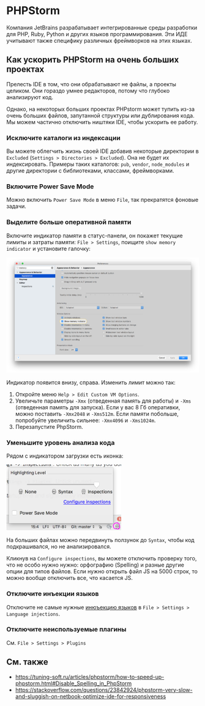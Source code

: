 # PHPStorm
Компания JetBrains разрабатывает интегрированные среды разработки для PHP, Ruby, Python и других языков программирования. Эти ИДЕ учитывают также специфику различных фреймворков на этих языках.

## Как ускорить PHPStorm на очень больших проектах
Прелесть IDE в том, что они обрабатывают не файлы, а проекты целиком. Они гораздо умнее редакторов, потому что глубоко анализируют код.

Однако, на некоторых больших проектах PHPstorm может тупить из-за очень больших файлов, запутанной структуры или дублирования кода. Мы можем частично отключить ништяки IDE, чтобы ускорить ее работу.

### Исключите каталоги из индексации
Вы можете облегчить жизнь своей IDE добавив некоторые директории в `Excluded` (`Settings > Directories > Excluded`). Она не будет их индексировать. Примеры таких каталогов: `pub`, `vendor`, `node_modules` и другие директории с библиотеками, классами, фреймворками.

### Включите Power Save Mode
Можно включить `Power Save Mode` в меню `File`, так прекратятся фоновые задачи.

### Выделите больше оперативной памяти
Включите индикатор памяти в статус-панели, он покажет текущие лимиты и затраты памяти: `File > Settings`, поищите `show memory indicator` и установите галочку:

![](./img/memory_indicator.png)

Индикатор появится внизу, справа. Изменить лимит можно так:
1. Откройте меню `Help > Edit Custom VM Options`.
2. Увеличьте параметры `-Xmx` (отведенная память для работы) и `-Xms` (отведенная память для запуска). Если у вас 8 Гб оперативки, можно поставить `-Xmx2048` и `-Xms512m`. Если памяти побольше, попробуйте увеличить сильнее: `-Xmx4096` и `-Xms1024m`.
3. Перезапустите PhpStorm.

### Уменьшите уровень анализа кода
Рядом с индикатором загрузки есть иконка:

<img src="./img/inspections.png" width="300">

На больших файлах можно передвинуть ползунок до `Syntax`, чтобы код подкрашивался, но не анализировался.

Кликнув на `Configure inspections`, вы можете отключить проверку того, что не особо нужно нужно: орфографию (Spelling) и разные другие опции для типов файлов. Если нужно открыть файл JS на 5000 строк, то можно вообще отключить все, что касается JS.

### Отключите инъекции языков
Отключите не самые нужные [инюъекцию языков](https://www.jetbrains.com/help/phpstorm/2018.1/language-injections-settings.html?utm_medium=link&utm_source=product&utm_campaign=PS&utm_content=2018.1) в `File > Settings > Language injections`.

### Отключите неиспользуемые плагины
См. `File > Settings > Plugins`

## См. также
- https://tuning-soft.ru/articles/phpstorm/how-to-speed-up-phpstorm.html#Disable_Spelling_in_PhpStorm
- https://stackoverflow.com/questions/23842924/phpstorm-very-slow-and-sluggish-on-netbook-optimize-ide-for-responsiveness
